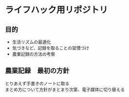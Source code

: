 # ライフハック用リポジトリ

## 目的
- 生活リズムの最適化
- 気づきなど、記録を取ることの習慣づけ
- 農業記録の方法の考察

## 農業記録　最初の方針
とりあえず手書きのノートに取る  
まとめ方について方針がまとまり次第、電子媒体に切り替える


